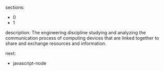 sections:
  - 0
  - 1

description: The engineering discipline studying and analyzing the communication process of computing devices that are linked together to share and exchange resources and information.

next:
  - javascript-node
